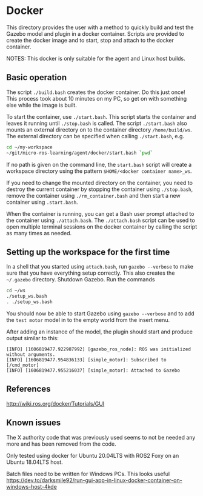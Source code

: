 # Docker

This directory provides the user with a method to quickly build and test the
Gazebo model and plugin in a docker container.  Scripts are provided to
create the docker image and to start, stop and attach to the docker container.

NOTES: This docker is only suitable for the agent and Linux host builds.

## Basic operation

The script `./build.bash` creates the docker container.  Do this
just once!  This process took about 10 minutes on my PC, so get on with
something else while the image is built.

To start the container, use `./start.bash`.  This script starts the
container and leaves it running until `./stop.bash` is called. The script
`./start.bash` also mounts an external directory on to the container
directory `/home/build/ws`.  The external directory can be specified when
calling `./start.bash`, e.g.

```bash
cd ~/my-workspace
~/git/micro-ros-learning/agent/docker/start.bash `pwd`
```

If no path is given on the command line, the `start.bash` script will create
a workspace directory using the pattern `$HOME/<docker container name>_ws`.

If you need to change the mounted directory on the container, you need to
destroy the current container by stopping the container using `./stop.bash`,
remove the container using `./rm_container.bash` and then start a new
container using `.start.bash`.

When the container is running, you can get a Bash user prompt attached to the
container using `./attach.bash`.  The `./attach.bash` script can
be used to open multiple terminal sessions on the docker container by calling
the script as many times as needed.

## Setting up the workspace for the first time

In a shell that you started using `attach.bash`, run `gazebo --verbose` to
make sure that you have everything setup correctly.  This also creates the
`~/.gazebo` directory.  Shutdown Gazebo.  Run the commands

```bash
cd ~/ws
./setup_ws.bash
. ./setup_ws.bash
```

You should now be able to start Gazebo using `gazebo --verbose` and to add
the `test motor` model in to the empty world from the insert menu.

After adding an instance of the model, the plugin should start and produce
output similar to this:

```text
[INFO] [1606819477.922987992] [gazebo_ros_node]: ROS was initialized without arguments.
[INFO] [1606819477.954836133] [simple_motor]: Subscribed to [/cmd_motor]
[INFO] [1606819477.955216037] [simple_motor]: Attached to Gazebo
```

## References

<http://wiki.ros.org/docker/Tutorials/GUI>

## Known issues

The X authority code that was previously used seems to not be needed any more
and has been removed from the code.

Only tested using docker for Ubuntu 20.04LTS with ROS2 Foxy on an
Ubuntu 18.04LTS host.

Batch files need to be written for Windows PCs.
This looks useful <https://dev.to/darksmile92/run-gui-app-in-linux-docker-container-on-windows-host-4kde>
